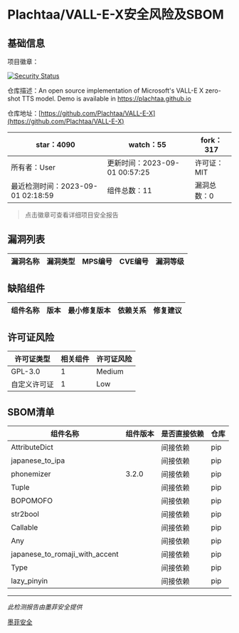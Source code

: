 # Plachtaa/VALL-E-X安全风险及SBOM

## 基础信息

项目徽章：

[![Security Status](https://www.murphysec.com/platform3/v31/badge/1697312398439702528.svg)](https://www.murphysec.com/console/report/1695866503894036480/1697312398439702528)

仓库描述：An open source implementation of Microsoft's VALL-E X zero-shot TTS model. Demo is available in https://plachtaa.github.io

仓库地址：[https://github.com/Plachtaa/VALL-E-X](https://github.com/Plachtaa/VALL-E-X)

| star：4090 | watch：55 | fork：317 |
| ----------- | -------------- | ------------ |
| 所有者：User | 更新时间：2023-09-01 00:57:25 | 许可证：MIT |
| 最近检测时间：2023-09-01 02:18:59 | 组件总数：11 | 漏洞总数：0 |

> 点击徽章可查看详细项目安全报告



## 漏洞列表

| 漏洞名称 | 漏洞类型 | MPS编号 | CVE编号 | 漏洞等级 |
| ------- | ------ | ------- | ------ | ----- |





## 缺陷组件

| 组件名称 | 版本 | 最小修复版本 | 依赖关系 | 修复建议 |
| -------- | ---- | ------------ | -------- | -------- |





## 许可证风险

| 许可证类型 | 相关组件 | 许可证风险 |
| ---------- | -------- | ---------- |
|GPL-3.0|1|Medium|
|自定义许可证|1|Low|




## SBOM清单

| 组件名称 | 组件版本 | 是否直接依赖 | 仓库 |
| -------- | -------- | ------------ | ---- |
|AttributeDict||间接依赖|pip|
|japanese_to_ipa||间接依赖|pip|
|phonemizer|3.2.0|间接依赖|pip|
|Tuple||间接依赖|pip|
|BOPOMOFO||间接依赖|pip|
|str2bool||间接依赖|pip|
|Callable||间接依赖|pip|
|Any||间接依赖|pip|
|japanese_to_romaji_with_accent||间接依赖|pip|
|Type||间接依赖|pip|
|lazy_pinyin||间接依赖|pip|


------

*此检测报告由墨菲安全提供*

[墨菲安全](www.murphysec.com)
